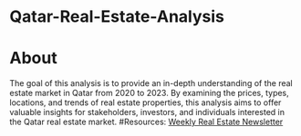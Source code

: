 # Qatar-Real-Estate-Analysis
# About
The goal of this analysis is to provide an in-depth understanding of the real estate market in Qatar from 2020 to 2023. By examining the prices, types, locations, and trends of real estate properties, this analysis aims to offer valuable insights for stakeholders, investors, and individuals interested in the Qatar real estate market.
#Resources:
[Weekly Real Estate Newsletter](https://www.data.gov.qa/explore/dataset/weekly-real-estate-newsletter/information/?sort=real_estate_value)
